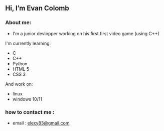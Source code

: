 <h2> Hi, I’m Evan Colomb </h2>

<h3> About me: </h3>

- I'm a junior devlopper working on his first first video game (using C++)

I'm currently learning:

- C
- C++
- Python
- HTML 5
- CSS 3 

And work on:

- linux
- windows 10/11

<h3> how to contact me :</h3>

- email : elexy83@gmail.com
